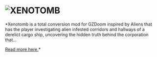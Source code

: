 ![XENOTOMB](https://xenotomb.github.io/images/logo.png "XENOTOMB")
======

*Xenotomb is a total conversion mod for GZDoom inspired by Aliens that has the player investigating alien infested corridors and hallways of a derelict cargo ship, uncovering the hidden truth behind the corporation that... 

[Read more here.](https://xenotomb.github.io/index.html "XENOTOMB Home")*
